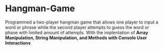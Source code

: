 # Hangman-Game
Programmed a two-player hangman game that allows one player to input a word or phrase while the second player attempts to guess the word or phase with limited amount of attempts. With the implentation of **Array Manipulation, String Manipulation, and Methods with Console User Interactions**
